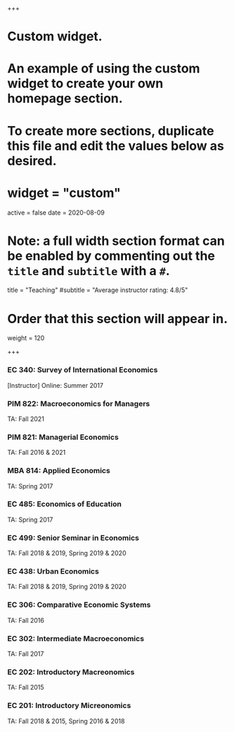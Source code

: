 +++
# Custom widget.
# An example of using the custom widget to create your own homepage section.
# To create more sections, duplicate this file and edit the values below as desired.
# widget = "custom"
active = false
date = 2020-08-09

# Note: a full width section format can be enabled by commenting out the `title` and `subtitle` with a `#`.
title = "Teaching"
#subtitle = "Average instructor rating: 4.8/5"

# Order that this section will appear in.
weight = 120

+++

### EC 340: Survey of International Economics 
[Instructor] Online: Summer 2017

### PIM 822: Macroeconomics for Managers
TA: Fall 2021

### PIM 821: Managerial Economics 
TA: Fall 2016 & 2021

### MBA 814: Applied Economics 
TA: Spring 2017

### EC 485: Economics of Education 
TA: Spring 2017

### EC 499: Senior Seminar in Economics 
TA: Fall 2018 & 2019, Spring 2019 & 2020

### EC 438: Urban Economics 
TA: Fall 2018 & 2019, Spring 2019 & 2020

### EC 306: Comparative Economic Systems 
TA: Fall 2016

### EC 302: Intermediate Macroeconomics 
TA: Fall 2017 

### EC 202: Introductory Macreonomics 
TA: Fall 2015

### EC 201: Introductory Micreonomics 
TA: Fall 2018 & 2015, Spring 2016 & 2018


